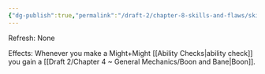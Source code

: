 ```yaml
---
{"dg-publish":true,"permalink":"/draft-2/chapter-8-skills-and-flaws/skill-list/might/rank-1/mighty/"}
---
```


Refresh: None

Effects:
Whenever you make a Might+Might [[Ability Checks\|ability check]] you gain a [[Draft 2/Chapter 4 ~ General Mechanics/Boon and Bane\|Boon]].


